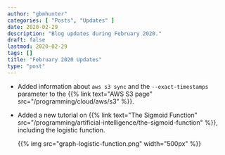 ```yaml
---
author: "gbmhunter"
categories: [ "Posts", "Updates" ]
date: 2020-02-29
description: "Blog updates during February 2020."
draft: false
lastmod: 2020-02-29
tags: []
title: "February 2020 Updates"
type: "post"
---
```


* Added information about `aws s3 sync` and the `--exact-timestamps` parameter to the {{% link text="AWS S3 page" src="/programming/cloud/aws/s3" %}}.

* Added a new tutorial on {{% link text="The Sigmoid Function" src="/programming/artificial-intelligence/the-sigmoid-function" %}}, including the logistic function.

    {{% img src="graph-logistic-function.png" width="500px" %}}
